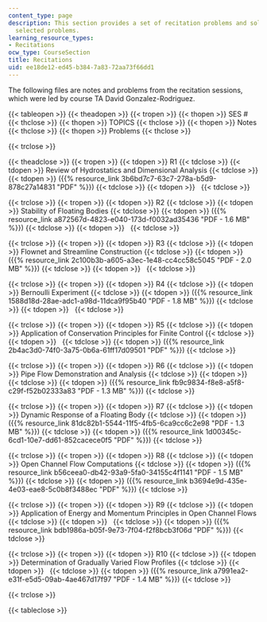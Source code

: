```yaml
---
content_type: page
description: This section provides a set of recitation problems and solutions for
  selected problems.
learning_resource_types:
- Recitations
ocw_type: CourseSection
title: Recitations
uid: ee18de12-ed45-b384-7a83-72aa73f66dd1
---
```


The following files are notes and problems from the recitation sessions, which were led by course TA David Gonzalez-Rodriguez.

{{< tableopen >}}
{{< theadopen >}}
{{< tropen >}}
{{< thopen >}}
SES #
{{< thclose >}}
{{< thopen >}}
TOPICS
{{< thclose >}}
{{< thopen >}}
Notes
{{< thclose >}}
{{< thopen >}}
Problems
{{< thclose >}}

{{< trclose >}}

{{< theadclose >}}
{{< tropen >}}
{{< tdopen >}}
R1
{{< tdclose >}}
{{< tdopen >}}
Review of Hydrostatics and Dimensional Analysis
{{< tdclose >}}
{{< tdopen >}}
({{% resource_link 3b6bd7c7-63c7-278a-b5d9-878c27a14831 "PDF" %}})
{{< tdclose >}}
{{< tdopen >}}
 
{{< tdclose >}}

{{< trclose >}}
{{< tropen >}}
{{< tdopen >}}
R2
{{< tdclose >}}
{{< tdopen >}}
Stability of Floating Bodies
{{< tdclose >}}
{{< tdopen >}}
({{% resource_link a872567d-4823-e040-173d-f0032ad35436 "PDF - 1.6 MB" %}})
{{< tdclose >}}
{{< tdopen >}}
 
{{< tdclose >}}

{{< trclose >}}
{{< tropen >}}
{{< tdopen >}}
R3
{{< tdclose >}}
{{< tdopen >}}
Flownet and Streamline Construction
{{< tdclose >}}
{{< tdopen >}}
({{% resource_link 2c100b3b-a605-a3ec-1e48-cc4cc58c5045 "PDF - 2.0 MB" %}})
{{< tdclose >}}
{{< tdopen >}}
 
{{< tdclose >}}

{{< trclose >}}
{{< tropen >}}
{{< tdopen >}}
R4
{{< tdclose >}}
{{< tdopen >}}
Bernoulli Experiment
{{< tdclose >}}
{{< tdopen >}}
({{% resource_link 1588d18d-28ae-adc1-a98d-11dca9f95b40 "PDF - 1.8 MB" %}})
{{< tdclose >}}
{{< tdopen >}}
 
{{< tdclose >}}

{{< trclose >}}
{{< tropen >}}
{{< tdopen >}}
R5
{{< tdclose >}}
{{< tdopen >}}
Application of Conservation Principles for Finite Control
{{< tdclose >}}
{{< tdopen >}}
 
{{< tdclose >}}
{{< tdopen >}}
({{% resource_link 2b4ac3d0-74f0-3a75-0b6a-61ff17d09501 "PDF" %}})
{{< tdclose >}}

{{< trclose >}}
{{< tropen >}}
{{< tdopen >}}
R6
{{< tdclose >}}
{{< tdopen >}}
Pipe Flow Demonstration and Analysis
{{< tdclose >}}
{{< tdopen >}}
 
{{< tdclose >}}
{{< tdopen >}}
({{% resource_link fb9c9834-f8e8-a5f8-c29f-f52b02333a83 "PDF - 1.3 MB" %}})
{{< tdclose >}}

{{< trclose >}}
{{< tropen >}}
{{< tdopen >}}
R7
{{< tdclose >}}
{{< tdopen >}}
Dynamic Response of a Floating Body
{{< tdclose >}}
{{< tdopen >}}
({{% resource_link 81dc82b1-5544-11f5-4fb5-6ca9cc6c2e98 "PDF - 1.3 MB" %}})
{{< tdclose >}}
{{< tdopen >}}
({{% resource_link 1d00345c-6cd1-10e7-dd61-852cacece0f5 "PDF" %}})
{{< tdclose >}}

{{< trclose >}}
{{< tropen >}}
{{< tdopen >}}
R8
{{< tdclose >}}
{{< tdopen >}}
Open Channel Flow Computations
{{< tdclose >}}
{{< tdopen >}}
({{% resource_link b56ceea0-db42-93a9-5fa0-34155c4f1141 "PDF - 1.5 MB" %}})
{{< tdclose >}}
{{< tdopen >}}
({{% resource_link b3694e9d-435e-4e03-eae8-5c0b8f3488ec "PDF" %}})
{{< tdclose >}}

{{< trclose >}}
{{< tropen >}}
{{< tdopen >}}
R9
{{< tdclose >}}
{{< tdopen >}}
Application of Energy and Momentum Principles in Open Channel Flows
{{< tdclose >}}
{{< tdopen >}}
 
{{< tdclose >}}
{{< tdopen >}}
({{% resource_link bdb1986a-b05f-9e73-7f04-f2f8bcb3f06d "PDF" %}})
{{< tdclose >}}

{{< trclose >}}
{{< tropen >}}
{{< tdopen >}}
R10
{{< tdclose >}}
{{< tdopen >}}
Determination of Gradually Varied Flow Profiles
{{< tdclose >}}
{{< tdopen >}}
 
{{< tdclose >}}
{{< tdopen >}}
({{% resource_link a7991ea2-e31f-e5d5-09ab-4ae467d17f97 "PDF - 1.4 MB" %}})
{{< tdclose >}}

{{< trclose >}}

{{< tableclose >}}